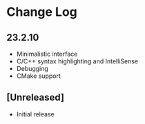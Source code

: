 # Change Log

## 23.2.10

- Minimalistic interface
- C/C++ syntax highlighting and IntelliSense
- Debugging
- CMake support

## [Unreleased]

- Initial release

